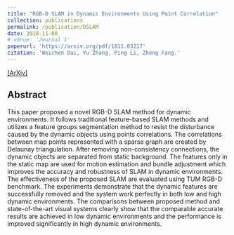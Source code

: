 ```yaml
---
title: "RGB-D SLAM in Dynamic Environments Using Point Correlation"
collection: publications
permalink: /publication/DSLAM
date: 2018-11-08
# venue: 'Journal 1'
paperurl: 'https://arxiv.org/pdf/1811.03217'
citation: 'Weichen Dai, Yu Zhang, Ping Li, Zheng Fang.'
---
```


[[ArXiv]](https://arxiv.org/pdf/1811.03217)

## Abstract
This paper proposed a novel RGB-D SLAM method for dynamic environments. It follows traditional feature-based SLAM methods and utilizes a feature groups segmentation method to resist the disturbance caused by the dynamic objects using points correlations. The correlations between map points represented with a sparse graph are created by Delaunay triangulation. After removing non-consistency connections, the dynamic objects are separated from static background. The features only in the static map are used for motion estimation and bundle adjustment which improves the accuracy and robustness of SLAM in dynamic environments. The effectiveness of the proposed SLAM are evaluated using TUM RGB-D benchmark. The experiments demonstrate that the dynamic features are successfully removed and the system work perfectly in both low and high dynamic environments. The comparisons between proposed method and state-of-the-art visual systems clearly show that the comparable accurate results are achieved in low dynamic environments and the performance is improved significantly in high dynamic environments.